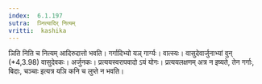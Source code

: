 ```yaml
---
index:  6.1.197
sutra:  ञ्नित्यादिर् नित्यम्
vritti:  kashika 
---
```


ञिति निति च नित्यम् आदिरुदात्तो भवति। गर्गादिभ्यो यञ् गार्ग्यः। वात्स्यः। वासुदेवार्जुनाभ्यां वुन् (*4,3.98) वासुदेवकः। अर्जुनकः। प्रत्ययस्वरापवादो ऽयं योगः। प्रत्ययलक्षणम् अत्र न इष्यते, तेन गर्गाः, बिदाः, चञ्चाः इत्यत्र यञि कनि च लुप्ते न भवति।

